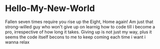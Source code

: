 # Hello-My-New-World
Fallen seven times require you rise up the Eight, Home again!
Am just that strong-willed guy who won't give up on learnig how to code till i become a pro, irrespective of how long it takes.
Giving up is not just my way, plus it seems the code itself becons to me to keep coming each time i want i wanna relax
